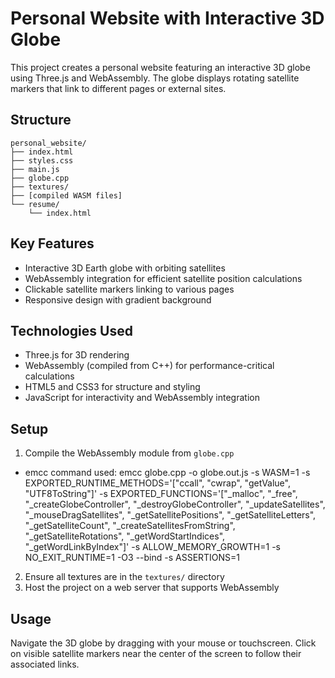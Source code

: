 # Personal Website with Interactive 3D Globe

This project creates a personal website featuring an interactive 3D globe using Three.js and WebAssembly. The globe displays rotating satellite markers that link to different pages or external sites.

## Structure

```
personal_website/
├── index.html
├── styles.css
├── main.js
├── globe.cpp
├── textures/
├── [compiled WASM files]
└── resume/
    └── index.html
```
## Key Features

- Interactive 3D Earth globe with orbiting satellites
- WebAssembly integration for efficient satellite position calculations
- Clickable satellite markers linking to various pages
- Responsive design with gradient background

## Technologies Used

- Three.js for 3D rendering
- WebAssembly (compiled from C++) for performance-critical calculations
- HTML5 and CSS3 for structure and styling
- JavaScript for interactivity and WebAssembly integration

## Setup

1. Compile the WebAssembly module from `globe.cpp`
- emcc command used: emcc globe.cpp -o globe.out.js -s WASM=1 -s EXPORTED_RUNTIME_METHODS='["ccall", "cwrap", "getValue", "UTF8ToString"]' -s EXPORTED_FUNCTIONS='["_malloc", "_free", "_createGlobeController", "_destroyGlobeController", "_updateSatellites", "_mouseDragSatellites", "_getSatellitePositions", "_getSatelliteLetters", "_getSatelliteCount", "_createSatellitesFromString", "_getSatelliteRotations", "_getWordStartIndices", "_getWordLinkByIndex"]' -s ALLOW_MEMORY_GROWTH=1 -s NO_EXIT_RUNTIME=1 -O3 --bind -s ASSERTIONS=1
2. Ensure all textures are in the `textures/` directory
3. Host the project on a web server that supports WebAssembly

## Usage

Navigate the 3D globe by dragging with your mouse or touchscreen. Click on visible satellite markers near the center of the screen to follow their associated links.